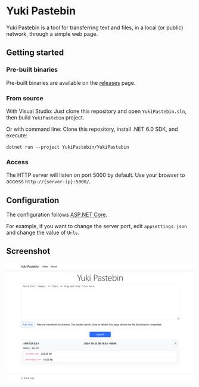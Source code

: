 # Yuki Pastebin

Yuki Pastebin is a tool for transferring text and files, in a local (or public) network, through a simple web page.

## Getting started

### Pre-built binaries

Pre-built binaries are available on the [releases](https://github.com/Yuki-Nagato/YukiPastebin/releases) page.

### From source

With Visual Studio: Just clone this repository and open `YukiPastebin.sln`, then build `YukiPastebin` project.

Or with command line: Clone this repository, install .NET 6.0 SDK, and execute:

```
dotnet run --project YukiPastebin/YukiPastebin
```

### Access

The HTTP server will listen on port 5000 by default. Use your browser to access `http://{server-ip}:5000/`.

## Configuration

The configuration follows [ASP.NET Core](https://learn.microsoft.com/en-us/aspnet/core/fundamentals/configuration/?view=aspnetcore-6.0).

For example, if you want to change the server port, edit `appsettings.json` and change the value of `Urls`.

## Screenshot

![Screenshot](assets/screenshot-1.png)
